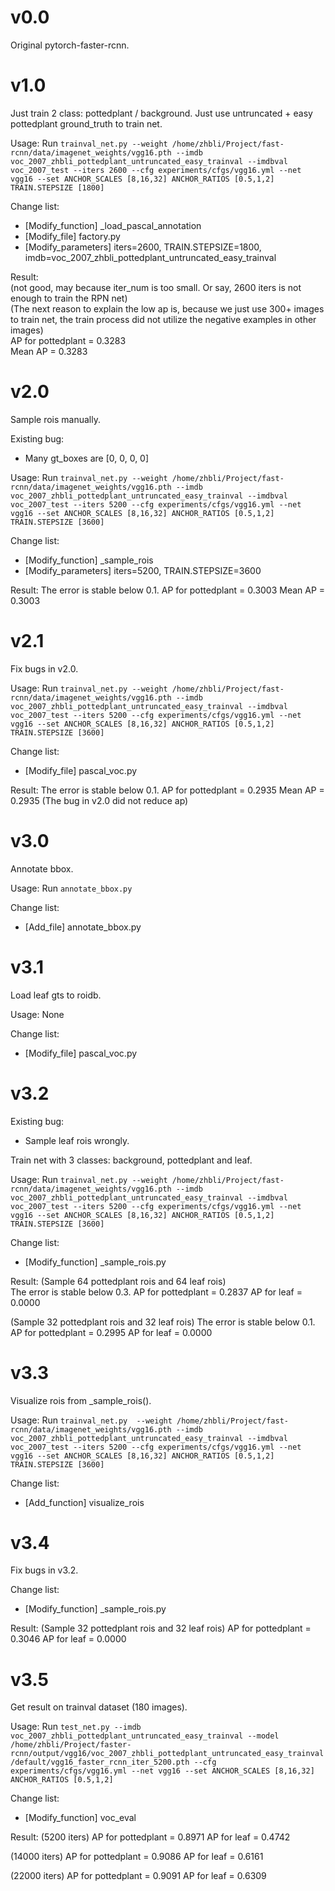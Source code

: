 # v0.0
Original pytorch-faster-rcnn.

# v1.0
Just train 2 class: pottedplant / background.
Just use untruncated + easy pottedplant ground_truth to train net.

Usage: Run `trainval_net.py --weight /home/zhbli/Project/fast-rcnn/data/imagenet_weights/vgg16.pth --imdb voc_2007_zhbli_pottedplant_untruncated_easy_trainval --imdbval voc_2007_test --iters 2600 --cfg experiments/cfgs/vgg16.yml --net vgg16 --set ANCHOR_SCALES [8,16,32] ANCHOR_RATIOS [0.5,1,2] TRAIN.STEPSIZE [1800]`

Change list:
- [Modify_function] _load_pascal_annotation
- [Modify_file] factory.py
- [Modify_parameters] iters=2600, TRAIN.STEPSIZE=1800, imdb=voc_2007_zhbli_pottedplant_untruncated_easy_trainval

Result:  
(not good, may because iter_num is too small. Or say, 2600 iters is not enough to train the RPN net)  
(The next reason to explain the low ap is, because we just use 300+ images to train net,  the train process did not utilize the negative examples in other images)  
AP for pottedplant = 0.3283  
Mean AP = 0.3283  

# v2.0
Sample rois manually.

Existing bug:  
- Many gt_boxes are [0, 0, 0, 0]

Usage: Run `trainval_net.py --weight /home/zhbli/Project/fast-rcnn/data/imagenet_weights/vgg16.pth --imdb voc_2007_zhbli_pottedplant_untruncated_easy_trainval --imdbval voc_2007_test --iters 5200 --cfg experiments/cfgs/vgg16.yml --net vgg16 --set ANCHOR_SCALES [8,16,32] ANCHOR_RATIOS [0.5,1,2] TRAIN.STEPSIZE [3600]`

Change list:
- [Modify_function] _sample_rois
- [Modify_parameters] iters=5200, TRAIN.STEPSIZE=3600

Result:
The error is stable below 0.1.
AP for pottedplant = 0.3003
Mean AP = 0.3003

# v2.1
Fix bugs in v2.0.

Usage: Run `trainval_net.py --weight /home/zhbli/Project/fast-rcnn/data/imagenet_weights/vgg16.pth --imdb voc_2007_zhbli_pottedplant_untruncated_easy_trainval --imdbval voc_2007_test --iters 5200 --cfg experiments/cfgs/vgg16.yml --net vgg16 --set ANCHOR_SCALES [8,16,32] ANCHOR_RATIOS [0.5,1,2] TRAIN.STEPSIZE [3600]`  

Change list:  
- [Modify_file] pascal_voc.py  

Result:
The error is stable below 0.1.
AP for pottedplant = 0.2935
Mean AP = 0.2935
(The bug in v2.0 did not reduce ap)

# v3.0
Annotate bbox.

Usage: Run `annotate_bbox.py`

Change list:
- [Add_file] annotate_bbox.py

# v3.1
Load leaf gts to roidb.

Usage: None

Change list:
- [Modify_file] pascal_voc.py

# v3.2
Existing bug:  
- Sample leaf rois wrongly.

Train net with 3 classes: background, pottedplant and leaf.

Usage: Run `trainval_net.py --weight /home/zhbli/Project/fast-rcnn/data/imagenet_weights/vgg16.pth --imdb voc_2007_zhbli_pottedplant_untruncated_easy_trainval --imdbval voc_2007_test --iters 5200 --cfg experiments/cfgs/vgg16.yml --net vgg16 --set ANCHOR_SCALES [8,16,32] ANCHOR_RATIOS [0.5,1,2] TRAIN.STEPSIZE [3600]`

Change list:   
- [Modify_function] _sample_rois.py

Result:
(Sample 64 pottedplant rois and 64 leaf rois)  
The error is stable below 0.3.
AP for pottedplant = 0.2837
AP for leaf = 0.0000

(Sample 32 pottedplant rois and 32 leaf rois)
The error is stable below 0.1.
AP for pottedplant = 0.2995
AP for leaf = 0.0000

# v3.3  
Visualize rois from _sample_rois().

Usage: Run `trainval_net.py  --weight /home/zhbli/Project/fast-rcnn/data/imagenet_weights/vgg16.pth --imdb voc_2007_zhbli_pottedplant_untruncated_easy_trainval --imdbval voc_2007_test --iters 5200 --cfg experiments/cfgs/vgg16.yml --net vgg16 --set ANCHOR_SCALES [8,16,32] ANCHOR_RATIOS [0.5,1,2] TRAIN.STEPSIZE [3600]`

Change list:
- [Add_function] visualize_rois

# v3.4
Fix bugs in v3.2.

Change list:  
- [Modify_function] _sample_rois.py

Result:
(Sample 32 pottedplant rois and 32 leaf rois)
AP for pottedplant = 0.3046
AP for leaf = 0.0000

# v3.5
Get result on trainval dataset (180 images).

Usage: Run `test_net.py --imdb voc_2007_zhbli_pottedplant_untruncated_easy_trainval --model /home/zhbli/Project/faster-rcnn/output/vgg16/voc_2007_zhbli_pottedplant_untruncated_easy_trainval/default/vgg16_faster_rcnn_iter_5200.pth --cfg experiments/cfgs/vgg16.yml --net vgg16 --set ANCHOR_SCALES [8,16,32] ANCHOR_RATIOS [0.5,1,2]`

Change list:
- [Modify_function] voc_eval

Result:
(5200 iters)
AP for pottedplant = 0.8971
AP for leaf = 0.4742

(14000 iters)
AP for pottedplant = 0.9086
AP for leaf = 0.6161

(22000 iters)
AP for pottedplant = 0.9091
AP for leaf = 0.6309